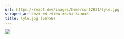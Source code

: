 ```yaml
---
url: https://react.dev/images/home/conf2021/lyle.jpg
scraped_at: 2025-05-25T08:36:53.749048
title: lyle.jpg (56×56)
---
```


![](https://react.dev/images/home/conf2021/lyle.jpg)

